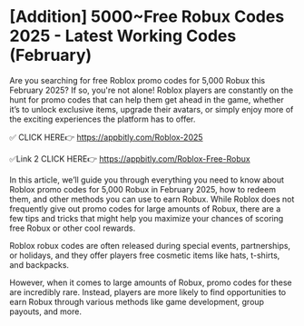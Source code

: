 # [Addition] 5000~Free Robux Codes 2025 - Latest Working Codes (February) 


Are you searching for free Roblox promo codes for 5,000 Robux this February 2025? If so, you're not alone! Roblox players are constantly on the hunt for promo codes that can help them get ahead in the game, whether it’s to unlock exclusive items, upgrade their avatars, or simply enjoy more of the exciting experiences the platform has to offer.


✅ CLICK HERE👉 https://appbitly.com/Roblox-2025



✅Link 2 CLICK HERE👉 https://appbitly.com/Roblox-Free-Robux


In this article, we’ll guide you through everything you need to know about Roblox promo codes for 5,000 Robux in February 2025, how to redeem them, and other methods you can use to earn Robux. While Roblox does not frequently give out promo codes for large amounts of Robux, there are a few tips and tricks that might help you maximize your chances of scoring free Robux or other cool rewards.

Roblox robux codes are often released during special events, partnerships, or holidays, and they offer players free cosmetic items like hats, t-shirts, and backpacks.

However, when it comes to large amounts of Robux, promo codes for these are incredibly rare. Instead, players are more likely to find opportunities to earn Robux through various methods like game development, group payouts, and more.